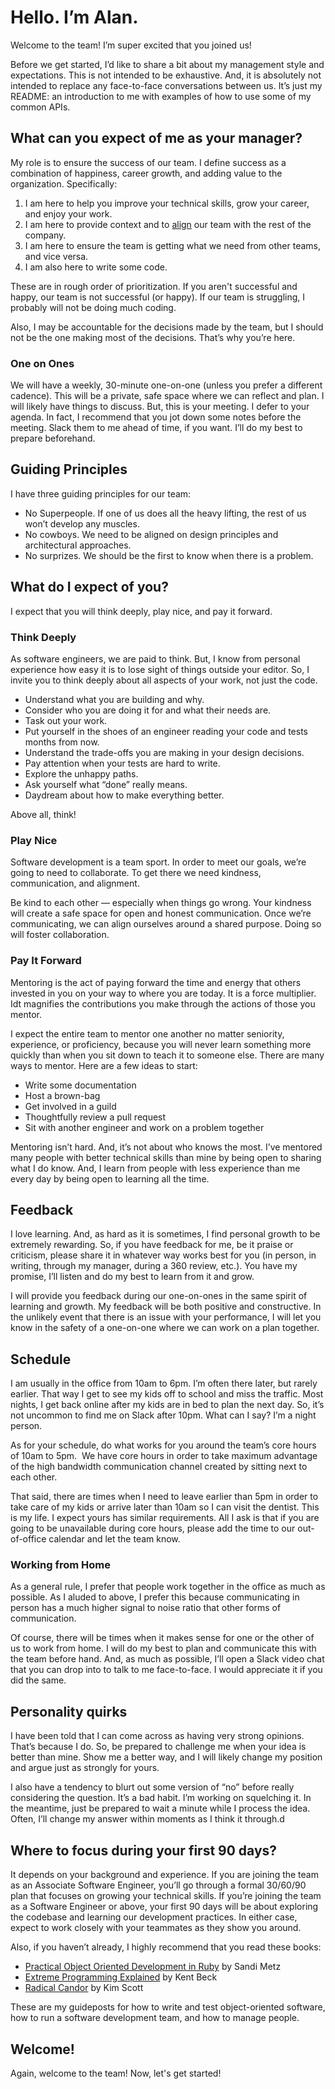 # Hello. I’m Alan.

Welcome to the team! I’m super excited that you joined us!

Before we get started, I’d like to share a bit about my management style and expectations. This is not intended to be exhaustive. And, it is absolutely not intended to replace any face-to-face conversations between us. It’s just my README: an introduction to me with examples of how to use some of my common APIs.

## What can you expect of me as your manager?

My role is to ensure the success of our team. I define success as a combination of happiness, career growth, and adding value to the organization. Specifically:

1. I am here to help you improve your technical skills, grow your career, and enjoy your work.
2. I am here to provide context and to [align](https://thinkgrowth.org/what-elon-musk-taught-me-about-growing-a-business-c2c173f5bff3) our team with the rest of the company.
3. I am here to ensure the team is getting what we need from other teams, and vice versa.
4. I am also here to write some code.

These are in rough order of prioritization. If you aren't successful and happy, our team is not successful (or happy). If our team is struggling, I probably will not be doing much coding.

Also, I may be accountable for the decisions made by the team, but I should not be the one making most of the decisions. That’s why you’re here.

### One on Ones

We will have a weekly, 30-minute one-on-one (unless you prefer a different cadence). This will be a private, safe space where we can reflect and plan. I will likely have things to discuss. But, this is your meeting. I defer to your agenda. In fact, I recommend that you jot down some notes before the meeting. Slack them to me ahead of time, if you want. I’ll do my best to prepare beforehand.

## Guiding Principles

I have three guiding principles for our team:

- No Superpeople. If one of us does all the heavy lifting, the rest of us won’t develop any muscles.
- No cowboys. We need to be aligned on design principles and architectural approaches.
- No surprizes. We should be the first to know when there is a problem.

## What do I expect of you?

I expect that you will think deeply, play nice, and pay it forward.

### Think Deeply

As software engineers, we are paid to think. But, I know from personal experience how easy it is to lose sight of things outside your editor. So, I invite you to think deeply about all aspects of your work, not just the code.

- Understand what you are building and why.
- Consider who you are doing it for and what their needs are.
- Task out your work.
- Put yourself in the shoes of an engineer reading your code and tests months from now.
- Understand the trade-offs you are making in your design decisions.
- Pay attention when your tests are hard to write.
- Explore the unhappy paths.
- Ask yourself what “done” really means.
- Daydream about how to make everything better.

Above all, think!

### Play Nice

Software development is a team sport. In order to meet our goals, we’re going to need to collaborate. To get there we need kindness, communication, and alignment.

Be kind to each other — especially when things go wrong. Your kindness will create a safe space for open and honest communication. Once we’re communicating, we can align ourselves around a shared purpose. Doing so will foster collaboration.

### Pay It Forward

Mentoring is the act of paying forward the time and energy that others invested in you on your way to where you are today. It is a force multiplier. Idt magnifies the contributions you make through the actions of those you mentor.

I expect the entire team to mentor one another no matter seniority, experience, or proficiency, because you will never learn something more quickly than when you sit down to teach it to someone else. There are many ways to mentor. Here are a few ideas to start:

- Write some documentation
- Host a brown-bag
- Get involved in a guild
- Thoughtfully review a pull request
- Sit with another engineer and work on a problem together

Mentoring isn’t hard. And, it’s not about who knows the most. I’ve mentored many people with better technical skills than mine by being open to sharing what I do know. And, I learn from people with less experience than me every day by being open to learning  all the time.

## Feedback

I love learning. And, as hard as it is sometimes, I find personal growth to be extremely rewarding. So, if you have feedback for me, be it praise or criticism, please share it in whatever way works best for you (in person, in writing, through my manager, during a 360 review, etc.). You have my promise, I’ll listen and do my best to learn from it and grow.

I will provide you feedback during our one-on-ones in the same spirit of learning and growth. My feedback will be both positive and constructive. In the unlikely event that there is an issue with your performance, I will let you know in the safety of a one-on-one where we can work on a plan together.

## Schedule

I am usually in the office from 10am to 6pm. I’m often there later, but rarely earlier. That way I get to see my kids off to school and miss the traffic. Most nights, I get back online after my kids are in bed to plan the next day. So, it’s not uncommon to find me on Slack after 10pm. What can I say? I’m a night person.

As for your schedule, do what works for you around the team’s core hours of 10am to 5pm.  We have core hours in order to take maximum advantage of the high bandwidth communication channel created by sitting next to each other.

That said, there are times when I need to leave earlier than 5pm in order to take care of my kids or arrive later than 10am so I can visit the dentist. This is my life. I expect yours has similar requirements. All I ask is that if you are going to be unavailable during core hours, please add the time to our out-of-office calendar and let the team know.

### Working from Home

As a general rule, I prefer that people work together in the office as much as possible. As I aluded to above, I prefer this because communicating in person has a much higher signal to noise ratio that other forms of communication.

Of course, there will be times when it makes sense for one or the other of us to work from home. I will do my best to plan and communicate this with the team before hand. And, as much as possible, I’ll open a Slack video chat that you can drop into to talk to me face-to-face. I would appreciate it if you did the same.

## Personality quirks

I have been told that I can come across as having very strong opinions. That’s because I do. So, be prepared to challenge me when your idea is better than mine. Show me a better way, and I will likely change my position and argue just as strongly for yours.

I also have a tendency to blurt out some version of “no” before really considering the question. It’s a bad habit. I’m working on squelching it. In the meantime, just be prepared to wait a minute while I process the idea. Often, I’ll change my answer within moments as I think it through.d

## Where to focus during your first 90 days?

It depends on your background and experience. If you are joining the team as an Associate Software Engineer, you’ll go through a formal 30/60/90 plan that focuses on growing your technical skills. If you’re joining the team as a Software Engineer or above, your first 90 days will be about exploring the codebase and learning our development practices. In either case, expect to work closely with your teammates as they show you around.

Also, if you haven’t already, I highly recommend that you read these books:

- [Practical Object Oriented Development in Ruby](http://www.poodr.com/) by Sandi Metz
- [Extreme Programming Explained](https://www.amazon.com/Extreme-Programming-Explained-Embrace-Change/dp/0321278658) by Kent Beck
- [Radical Candor](https://www.radicalcandor.com/) by Kim Scott

These are my guideposts for how to write and test object-oriented software, how to run a software development team, and how to manage people.

## Welcome!

Again, welcome to the team! Now, let's get started!
